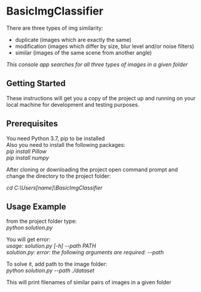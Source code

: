 # BasicImgClassifier
There are three types of img similarity:
* duplicate (images which are exactly the same)
* modification (images which differ by size, blur level and/or noise filters)   
* similar (images of the same scene from another angle) 

*This console app searches for all three types of images in a given folder*
## Getting Started
These instructions will get you a copy of the project up and running on your local machine for development and testing purposes. 

## Prerequisites
You need Python 3.7, pip to be installed  
Also you need to install the following packages:  
*pip install Pillow*  
*pip install numpy*

After cloning or downloading the project open command prompt and change the directory to the project folder:

*cd C:\Users\[name]\BasicImgClassifier*

## Usage Example
from the project folder type:  
*python solution.py*

You will get error:  
*usage: solution.py [-h] --path PATH*  
*solution.py: error: the following arguments are required: --path*

To solve it, add path to the image folder:  
*python solution.py --path  ./dataset*

This will print filenames of similar pairs of images in a given folder
